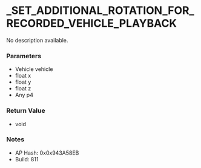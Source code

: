 # _SET_ADDITIONAL_ROTATION_FOR_RECORDED_VEHICLE_PLAYBACK

No description available.

### Parameters
* Vehicle vehicle
* float x
* float y
* float z
* Any p4

### Return Value
* void

### Notes
* AP Hash: 0x0x943A58EB
* Build: 811

